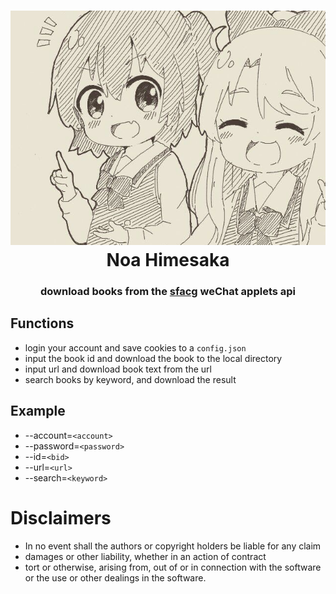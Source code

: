 <h1 align="center">
  <img src="./docs/81841388.png" alt="Noa Himesaka">
  <br>Noa Himesaka<br>  
</h1>
<h3 align="center">
    download books from the <a href="https://book.sfacg.com/">sfacg</a> weChat applets api
</h3> 

## **Functions** 
  - login your account and save cookies to a ```config.json```
  - input the book id and download the book to the local directory
  - input url and download book text from the url
  - search books by keyword, and download the result

## **Example**

- --account=```<account>```
- --password=```<password>```
- --id=```<bid>```
- --url=```<url>```
- --search=```<keyword>```
 
# **Disclaimers**

- In no event shall the authors or copyright holders be liable for any claim
- damages or other liability, whether in an action of contract
- tort or otherwise, arising from, out of or in connection with the software or the use or other dealings in the
  software.

 
